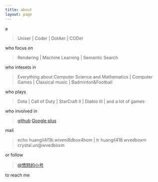 ```yaml
---
title: about
layout: page
---
```

a

>  Unixer | Coder | DotAer | CODer

who focus on 

> Rendering | Machine Learning | Semantic Search 

who intesets in 

>  Everything about Computer Science and Mathematics | Computer Games | Classical music | Badminton&Football 

who plays

> Dota | Call of Duty | StarCraft II | Diablo III | and a lot of games

who involved in 

> [github](https://github.com/cccrystalyy) [Google plus](https://plus.google.com/103939286317705041310/posts)

mail 

> echo huangil4l18i.wiveni8dbox4hom | tr huangil418.wvedboxm crystal.un@wvedboxm

or follow 

> [@愤怒的小号](http://www.weibo.com/cccrystalyy)

to reach me
